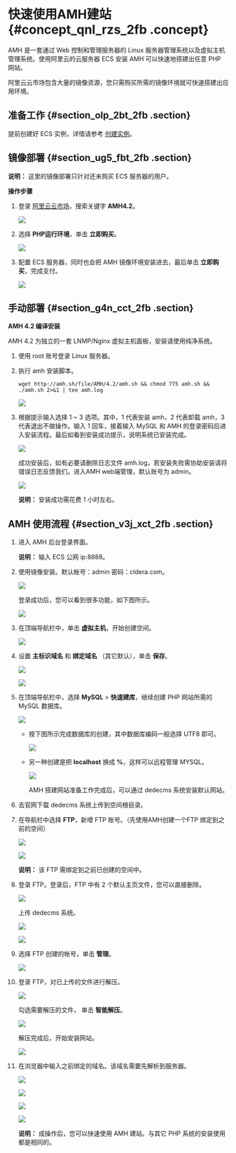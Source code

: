 # 快速使用AMH建站 {#concept_qnl_rzs_2fb .concept}

AMH 是一套通过 Web 控制和管理服务器的 Linux 服务器管理系统以及虚拟主机管理系统。使用阿里云的云服务器 ECS 安装 AMH 可以快速地搭建出任意 PHP 网站。

阿里云云市场包含大量的镜像资源，您只需购买所需的镜像环境就可快速搭建出应用环境。

## 准备工作 {#section_olp_2bt_2fb .section}

提前创建好 ECS 实例，详情请参考 [创建实例](https://help.aliyun.com/document_detail/25424.html)。

## 镜像部署 {#section_ug5_fbt_2fb .section}

**说明：** 这里的镜像部署只针对还未购买 ECS 服务器的用户。

**操作步骤**

1.  登录 [阿里云云市场](https://market.aliyun.com/products/53398003/cmjj009429.html?spm=5176.730005.0.0.vdYTVv)，搜索关键字 **AMH4.2**。

    ![](http://static-aliyun-doc.oss-cn-hangzhou.aliyuncs.com/assets/img/9782/153796193712277_zh-CN.png)

2.  选择 **PHP运行环境**，单击 **立即购买**。

    ![](http://static-aliyun-doc.oss-cn-hangzhou.aliyuncs.com/assets/img/9782/153796193712278_zh-CN.png)

3.  配置 ECS 服务器，同时也会把 AMH 镜像环境安装进去，最后单击 **立即购买**，完成支付。

    ![](http://static-aliyun-doc.oss-cn-hangzhou.aliyuncs.com/assets/img/9782/153796193712279_zh-CN.png)


## 手动部署 {#section_g4n_cct_2fb .section}

**AMH 4.2 编译安装**

AMH 4.2 为独立的一套 LNMP/Nginx 虚拟主机面板，安装请使用纯净系统。

1.  使用 root 账号登录 Linux 服务器。
2.  执行 amh 安装脚本。

    ```
    wget http://amh.sh/file/AMH/4.2/amh.sh && chmod 775 amh.sh && ./amh.sh 2>&1 | tee amh.log
    ```

    ![](http://static-aliyun-doc.oss-cn-hangzhou.aliyuncs.com/assets/img/9782/153796193712280_zh-CN.png)

3.  根据提示输入选择 1 ~ 3 选项。其中，1 代表安装 amh，2 代表卸载 amh，3 代表退出不做操作。输入 1 回车，接着输入 MySQL 和 AMH 的登录密码后进入安装流程。最后如看到安装成功提示，说明系统已安装完成。

    ![](http://static-aliyun-doc.oss-cn-hangzhou.aliyuncs.com/assets/img/9782/153796193712281_zh-CN.png)

    成功安装后，如有必要请删除日志文件 amh.log，若安装失败需协助安装请将错误日志反馈我们。进入AMH web端管理，默认账号为 admin。

    ![](http://static-aliyun-doc.oss-cn-hangzhou.aliyuncs.com/assets/img/9782/153796193712282_zh-CN.png)

    **说明：** 安装成功需花费 1 小时左右。


## AMH 使用流程 {#section_v3j_xct_2fb .section}

1.  进入 AMH 后台登录界面。

    **说明：** 输入 ECS 公网 ip:8888。

2.  使用镜像安装。默认帐号：admin 密码：cldera.com。

    ![](http://static-aliyun-doc.oss-cn-hangzhou.aliyuncs.com/assets/img/9782/153796193712283_zh-CN.png)

    登录成功后，您可以看到很多功能，如下图所示。

    ![](http://static-aliyun-doc.oss-cn-hangzhou.aliyuncs.com/assets/img/9782/153796193712284_zh-CN.png)

3.  在顶端导航栏中，单击 **虚拟主机**，开始创建空间。

    ![](http://static-aliyun-doc.oss-cn-hangzhou.aliyuncs.com/assets/img/9782/153796193712285_zh-CN.png)

4.  设置 **主标识域名** 和 **绑定域名** （其它默认），单击 **保存**。

    ![](http://static-aliyun-doc.oss-cn-hangzhou.aliyuncs.com/assets/img/9782/153796193812286_zh-CN.png)

    ![](http://static-aliyun-doc.oss-cn-hangzhou.aliyuncs.com/assets/img/9782/153796193812287_zh-CN.png)

5.  在顶端导航栏中，选择 **MySQL** \> **快速建库**，继续创建 PHP 网站所需的 MySQL 数据库。

    ![](http://static-aliyun-doc.oss-cn-hangzhou.aliyuncs.com/assets/img/9782/153796193812288_zh-CN.png)

    -   按下图所示完成数据库的创建，其中数据库编码一般选择 UTF8 即可。

        ![](http://static-aliyun-doc.oss-cn-hangzhou.aliyuncs.com/assets/img/9782/153796193812289_zh-CN.png)

    -   另一种创建是把 **localhost** 换成 **%**，这样可以远程管理 MYSQL。

        ![](http://static-aliyun-doc.oss-cn-hangzhou.aliyuncs.com/assets/img/9782/153796193812290_zh-CN.png)

        AMH 搭建网站准备工作完成后，可以通过 dedecms 系统安装默认网站。

6.  去官网下载 dedecms 系统上传到空间根目录。
7.  在导航栏中选择 **FTP**，新增 FTP 账号。（先使用AMH创建一个FTP 绑定到之前的空间）

    ![](http://static-aliyun-doc.oss-cn-hangzhou.aliyuncs.com/assets/img/9782/153796193812291_zh-CN.png)

    ![](http://static-aliyun-doc.oss-cn-hangzhou.aliyuncs.com/assets/img/9782/153796193812292_zh-CN.png)

    **说明：** 该 FTP 需绑定到之前已创建的空间中。

8.  登录 FTP。登录后，FTP 中有 2 个默认主页文件，您可以直接删除。

    ![](http://static-aliyun-doc.oss-cn-hangzhou.aliyuncs.com/assets/img/9782/153796193812293_zh-CN.png)

    上传 dedecms 系统。

    ![](http://static-aliyun-doc.oss-cn-hangzhou.aliyuncs.com/assets/img/9782/153796193812294_zh-CN.png)

    ![](http://static-aliyun-doc.oss-cn-hangzhou.aliyuncs.com/assets/img/9782/153796193812295_zh-CN.png)

9.  选择 FTP 创建的帐号，单击 **管理**。

    ![](http://static-aliyun-doc.oss-cn-hangzhou.aliyuncs.com/assets/img/9782/153796193812296_zh-CN.png)

10. 登录 FTP，对已上传的文件进行解压。

    ![](http://static-aliyun-doc.oss-cn-hangzhou.aliyuncs.com/assets/img/9782/153796193912297_zh-CN.png)

    勾选需要解压的文件， 单击 **智能解压**。

    ![](http://static-aliyun-doc.oss-cn-hangzhou.aliyuncs.com/assets/img/9782/153796193912298_zh-CN.png)

    解压完成后，开始安装网站。

    ![](http://static-aliyun-doc.oss-cn-hangzhou.aliyuncs.com/assets/img/9782/153796193912299_zh-CN.png)

11. 在浏览器中输入之前绑定的域名。该域名需要先解析到服务器。

    ![](http://static-aliyun-doc.oss-cn-hangzhou.aliyuncs.com/assets/img/9782/153796193912300_zh-CN.png)

    ![](http://static-aliyun-doc.oss-cn-hangzhou.aliyuncs.com/assets/img/9782/153796193912301_zh-CN.png)

    ![](http://static-aliyun-doc.oss-cn-hangzhou.aliyuncs.com/assets/img/9782/153796193912302_zh-CN.png)

    ![](http://static-aliyun-doc.oss-cn-hangzhou.aliyuncs.com/assets/img/9782/153796193912303_zh-CN.png)

    **说明：** 成操作后，您可以快速使用 AMH 建站。与其它 PHP 系统的安装使用都是相同的。


